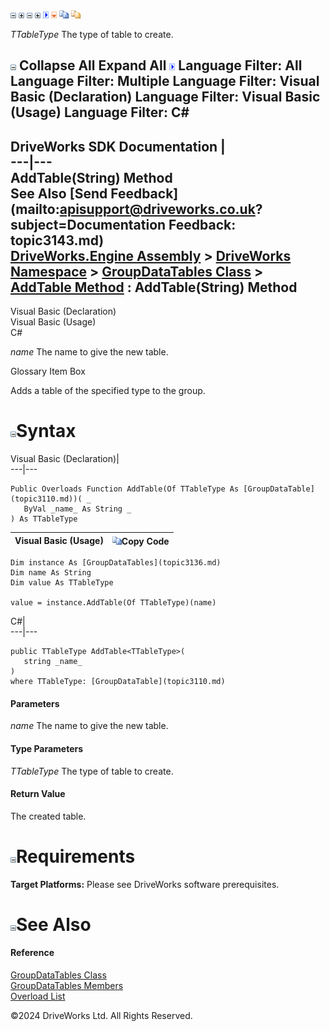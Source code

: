 ![](dotnetimages/collapse.gif) ![](dotnetimages/expand.gif) ![](dotnetimages/collapse.gif) ![](dotnetimages/expand.gif) ![](dotnetimages/drpdown.gif) ![](dotnetimages/drpdown_orange.gif) ![](dotnetimages/copycode.gif) ![](dotnetimages/copycodeHighlight.gif)

_TTableType_
    The type of table to create.

![](dotnetimages/collapse.gif) Collapse All Expand All ![](dotnetimages/drpdown.gif) Language Filter: All  Language Filter: Multiple  Language Filter: Visual Basic (Declaration) Language Filter: Visual Basic (Usage) Language Filter: C#  
---  
DriveWorks SDK Documentation  |   
---|---  
AddTable<TTableType>(String) Method   
See Also [Send Feedback](mailto:apisupport@driveworks.co.uk?subject=Documentation Feedback: topic3143.md)  
[DriveWorks.Engine Assembly](topic2156.md) > [DriveWorks Namespace](topic2159.md) > [GroupDataTables Class](topic3136.md) > [AddTable Method](topic3142.md) : AddTable<TTableType>(String) Method  
---  
  
Visual Basic (Declaration)    
Visual Basic (Usage)    
C# 

_name_
    The name to give the new table.

Glossary Item Box

Adds a table of the specified type to the group. 

# ![](dotnetimages/collapse.gif)Syntax

Visual Basic (Declaration)|   
---|---  
      
    
    Public Overloads Function AddTable(Of TTableType As [GroupDataTable](topic3110.md))( _
       ByVal _name_ As String _
    ) As TTableType  
  
Visual Basic (Usage)| ![](dotnetimages/copycode.gif)Copy Code  
---|---  
      
    
    Dim instance As [GroupDataTables](topic3136.md)
    Dim name As String
    Dim value As TTableType
     
    value = instance.AddTable(Of TTableType)(name)  
  
C#|   
---|---  
      
    
    public TTableType AddTable<TTableType>( 
       string _name_
    )
    where TTableType: [GroupDataTable](topic3110.md)  
  
#### Parameters

 _name_
    The name to give the new table.

#### Type Parameters

_TTableType_
    The type of table to create.

#### Return Value

The created table.

# ![](dotnetimages/collapse.gif)Requirements

**Target Platforms:** Please see DriveWorks software prerequisites.

# ![](dotnetimages/collapse.gif)See Also

#### Reference

[GroupDataTables Class](topic3136.md)   
[GroupDataTables Members](topic3137.md)   
[Overload List](topic3142.md)

©2024 DriveWorks Ltd. All Rights Reserved.
